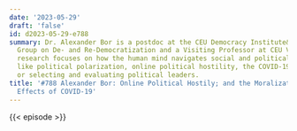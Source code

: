 ```yaml
---
date: '2023-05-29'
draft: 'false'
id: d2023-05-29-e788
summary: Dr. Alexander Bor is a postdoc at the CEU Democracy Institute&#39;s Research
  Group on De- and Re-Democratization and a Visiting Professor at CEU Vienna. His
  research focuses on how the human mind navigates social and political challenges
  like political polarization, online political hostility, the COVID-19 pandemic,
  or selecting and evaluating political leaders.
title: '#788 Alexander Bor: Online Political Hostily; and the Moralization and Political
  Effects of COVID-19'
---
```

{{< episode >}}
